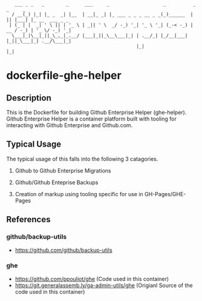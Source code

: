 ```
   ___ _ _   _        _      ___     _                    _          _  _     _               
  / __(_) |_| |_ _  _| |__  | __|_ _| |_ ___ _ _ _ __ _ _(_)______  | || |___| |_ __  ___ _ _ 
 | (_ | |  _| ' \ || | '_ \ | _|| ' \  _/ -_) '_| '_ \ '_| (_-< -_) | __ / -_) | '_ \/ -_) '_|
  \___|_|\__|_||_\_,_|_.__/ |___|_||_\__\___|_| | .__/_| |_/__|___| |_||_\___|_| .__/\___|_|  
                                                |_|                            |_|            
```
# dockerfile-ghe-helper

## Description

This is the Dockerfile for building Github Enterprise Helper (ghe-helper).
Github Enterprise Helper is a container platform built with tooling for
interacting with Github Enterprise and Github.com.

## Typical Usage

The typical usage of this falls into the following 3 catagories.

  1. Github to Github Enterprise Migrations

  2. Github/Github Enteprise Backups

  3. Creation of markup using tooling specific for use in GH-Pages/GHE-Pages  


## References

### github/backup-utils
* https://github.com/github/backup-utils

### ghe

* https://github.com/ppouliot/ghe (Code used in this container)
* https://git.generalassemb.ly/ga-admin-utils/ghe (Origianl Source of the code used in this container)

